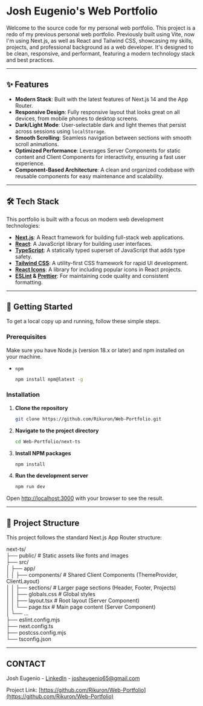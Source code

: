 # Josh Eugenio's Web Portfolio

Welcome to the source code for my personal web portfolio. This project is a redo of my previous personal web portfolio. Previously built using Vite, now I'm using Next.js, as well as React and Tailwind CSS, showcasing my skills, projects, and professional background as a web developer. It's designed to be clean, responsive, and performant, featuring a modern technology stack and best practices.

<!-- You can add a screenshot of your portfolio here -->
<!-- ![Portfolio Screenshot](link-to-your-screenshot.png) -->

---

## ✨ Features

-   **Modern Stack**: Built with the latest features of Next.js 14 and the App Router.
-   **Responsive Design**: Fully responsive layout that looks great on all devices, from mobile phones to desktop screens.
-   **Dark/Light Mode**: User-selectable dark and light themes that persist across sessions using `localStorage`.
-   **Smooth Scrolling**: Seamless navigation between sections with smooth scroll animations.
-   **Optimized Performance**: Leverages Server Components for static content and Client Components for interactivity, ensuring a fast user experience.
-   **Component-Based Architecture**: A clean and organized codebase with reusable components for easy maintenance and scalability.

---

## 🛠️ Tech Stack

This portfolio is built with a focus on modern web development technologies:

-   **[Next.js](https://nextjs.org/)**: A React framework for building full-stack web applications.
-   **[React](https://react.dev/)**: A JavaScript library for building user interfaces.
-   **[TypeScript](https://www.typescriptlang.org/)**: A statically typed superset of JavaScript that adds type safety.
-   **[Tailwind CSS](https://tailwindcss.com/)**: A utility-first CSS framework for rapid UI development.
-   **[React Icons](https://react-icons.github.io/react-icons/)**: A library for including popular icons in React projects.
-   **[ESLint](https://eslint.org/) & [Prettier](https://prettier.io/)**: For maintaining code quality and consistent formatting.

---

## 🚀 Getting Started

To get a local copy up and running, follow these simple steps.

### Prerequisites

Make sure you have Node.js (version 18.x or later) and npm installed on your machine.

-   `npm`
    ```sh
    npm install npm@latest -g
    ```

### Installation

1.  **Clone the repository**
    ```sh
    git clone https://github.com/Rikuron/Web-Portfolio.git
    ```
2.  **Navigate to the project directory**
    ```sh
    cd Web-Portfolio/next-ts
    ```
3.  **Install NPM packages**
    ```sh
    npm install
    ```
4.  **Run the development server**
    ```sh
    npm run dev
    ```

Open [http://localhost:3000](http://localhost:3000) with your browser to see the result.

---

## 📁 Project Structure

This project follows the standard Next.js App Router structure:

next-ts/ <br>
├── public/ # Static assets like fonts and images <br>
├── src/ <br>
│ ├── app/ <br>
│ │ ├── components/ # Shared Client Components (ThemeProvider, ClientLayout) <br>
│ │ ├── sections/ # Larger page sections (Header, Footer, Projects) <br>
│ │ ├── globals.css # Global styles <br>
│ │ ├── layout.tsx # Root layout (Server Component) <br>
│ │ └── page.tsx # Main page content (Server Component) <br>
│ └── ... <br>
├── eslint.config.mjs <br>
├── next.config.ts <br>
├── postcss.config.mjs <br>
└── tsconfig.json <br>

---

## CONTACT

Josh Eugenio - [LinkedIn](https://www.linkedin.com/in/josh-eugenio-43148332b/) - josheugenio65@gmail.com

Project Link: [https://github.com/Rikuron/Web-Portfolio](https://github.com/Rikuron/Web-Portfolio)
